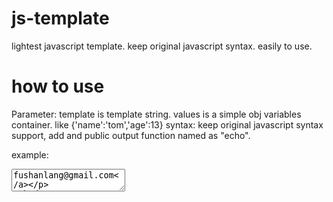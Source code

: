 js-template
===========

lightest javascript template. keep original javascript syntax.  easily to use.


how to use
==========


Parameter:
 template is template string.
 values  is a simple obj variables container. like  {'name':'tom','age':13}
 syntax:
 <js></js>
 keep original javascript syntax support, add
 and public output function named as "echo".

 example:
 <textarea id="template_code" style="display:none'>
 <js> for(var i=0;i<names.length;++i){</js>
 	<label><h1><js> echo(names[i]);</js></h1></label>
 <js> }</js>
 </textarea>
 js_template(document.getElementById('template_code').value,{names:['tom','jerry','david']});

 Exception processing:
 if eval met exeption, will
 automaticlly add the debug info to window.AJ variable.
 let developer easily to debug.

 Author:fushanlang
 Email :fushanlang@gmail.com

